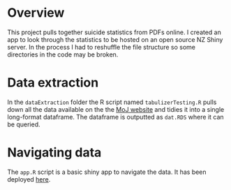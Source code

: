 # Overview
This project pulls together suicide statistics from PDFs online. I created an app to look through the statistics to be hosted on an open source NZ Shiny server. In the process I had to reshuffle the file structure so some directories in the code may be broken.

# Data extraction
In the `dataExtraction` folder the R script named `tabulizerTesting.R` pulls down all the data available on the the [MoJ website](https://coronialservices.justice.govt.nz/suicide/annual-suicide-statistics-since-2011/) and tidies it into a single long-format dataframe. The dataframe is outputted as `dat.RDS` where it can be queried.

# Navigating data
The `app.R` script is a basic shiny app to navigate the data. It has been deployed [here](https://shiny.nzoss.org.nz/suicide_statistics/).
